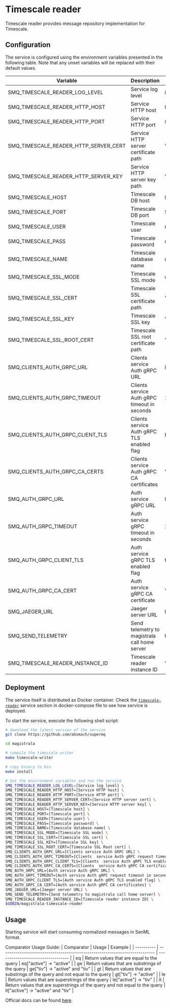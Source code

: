 # Timescale reader

Timescale reader provides message repository implementation for Timescale.

## Configuration

The service is configured using the environment variables presented in the
following table. Note that any unset variables will be replaced with their
default values.

| Variable                             | Description                                   | Default                      |
| ------------------------------------ | --------------------------------------------- | ---------------------------- |
| SMQ_TIMESCALE_READER_LOG_LEVEL        | Service log level                             | info                         |
| SMQ_TIMESCALE_READER_HTTP_HOST        | Service HTTP host                             | localhost                    |
| SMQ_TIMESCALE_READER_HTTP_PORT        | Service HTTP port                             | 8180                         |
| SMQ_TIMESCALE_READER_HTTP_SERVER_CERT | Service HTTP server certificate path          | ""                           |
| SMQ_TIMESCALE_READER_HTTP_SERVER_KEY  | Service HTTP server key path                  | ""                           |
| SMQ_TIMESCALE_HOST                    | Timescale DB host                             | localhost                    |
| SMQ_TIMESCALE_PORT                    | Timescale DB port                             | 5432                         |
| SMQ_TIMESCALE_USER                    | Timescale user                                | magistrala                   |
| SMQ_TIMESCALE_PASS                    | Timescale password                            | magistrala                   |
| SMQ_TIMESCALE_NAME                    | Timescale database name                       | messages                     |
| SMQ_TIMESCALE_SSL_MODE                | Timescale SSL mode                            | disabled                     |
| SMQ_TIMESCALE_SSL_CERT                | Timescale SSL certificate path                | ""                           |
| SMQ_TIMESCALE_SSL_KEY                 | Timescale SSL key                             | ""                           |
| SMQ_TIMESCALE_SSL_ROOT_CERT           | Timescale SSL root certificate path           | ""                           |
| SMQ_CLIENTS_AUTH_GRPC_URL             | Clients service Auth gRPC URL                 | localhost:7000               |
| SMQ_CLIENTS_AUTH_GRPC_TIMEOUT         | Clients service Auth gRPC timeout in seconds  | 1s                           |
| SMQ_CLIENTS_AUTH_GRPC_CLIENT_TLS      | Clients service Auth gRPC TLS enabled flag    | false                        |
| SMQ_CLIENTS_AUTH_GRPC_CA_CERTS        | Clients service Auth gRPC CA certificates     | ""                           |
| SMQ_AUTH_GRPC_URL                     | Auth service gRPC URL                         | localhost:7001               |
| SMQ_AUTH_GRPC_TIMEOUT                 | Auth service gRPC timeout in seconds          | 1s                           |
| SMQ_AUTH_GRPC_CLIENT_TLS              | Auth service gRPC TLS enabled flag            | false                        |
| SMQ_AUTH_GRPC_CA_CERT                 | Auth service gRPC CA certificate              | ""                           |
| SMQ_JAEGER_URL                        | Jaeger server URL                             | http://jaeger:4318/v1/traces |
| SMQ_SEND_TELEMETRY                    | Send telemetry to magistrala call home server | true                         |
| SMQ_TIMESCALE_READER_INSTANCE_ID      | Timescale reader instance ID                  | ""                           |

## Deployment

The service itself is distributed as Docker container. Check the [`timescale-reader`](https://github.com/absmach/supermq/blob/main/docker/addons/timescale-reader/docker-compose.yml#L17-L41) service section in docker-compose file to see how service is deployed.

To start the service, execute the following shell script:

```bash
# download the latest version of the service
git clone https://github.com/absmach/supermq

cd magistrala

# compile the timescale writer
make timescale-writer

# copy binary to bin
make install

# Set the environment variables and run the service
SMQ_TIMESCALE_READER_LOG_LEVEL=[Service log level] \
SMQ_TIMESCALE_READER_HTTP_HOST=[Service HTTP host] \
SMQ_TIMESCALE_READER_HTTP_PORT=[Service HTTP port] \
SMQ_TIMESCALE_READER_HTTP_SERVER_CERT=[Service HTTP server cert] \
SMQ_TIMESCALE_READER_HTTP_SERVER_KEY=[Service HTTP server key] \
SMQ_TIMESCALE_HOST=[Timescale host] \
SMQ_TIMESCALE_PORT=[Timescale port] \
SMQ_TIMESCALE_USER=[Timescale user] \
SMQ_TIMESCALE_PASS=[Timescale password] \
SMQ_TIMESCALE_NAME=[Timescale database name] \
SMQ_TIMESCALE_SSL_MODE=[Timescale SSL mode] \
SMQ_TIMESCALE_SSL_CERT=[Timescale SSL cert] \
SMQ_TIMESCALE_SSL_KEY=[Timescale SSL key] \
SMQ_TIMESCALE_SSL_ROOT_CERT=[Timescale SSL Root cert] \
SMQ_CLIENTS_AUTH_GRPC_URL=[Clients service Auth GRPC URL] \
SMQ_CLIENTS_AUTH_GRPC_TIMEOUT=[Clients  service Auth gRPC request timeout in seconds] \
SMQ_CLIENTS_AUTH_GRPC_CLIENT_TLS=[Clients  service Auth gRPC TLS enabled flag] \
SMQ_CLIENTS_AUTH_GRPC_CA_CERTS=[Clients  service Auth gRPC CA certificates] \
SMQ_AUTH_GRPC_URL=[Auth service Auth gRPC URL] \
SMQ_AUTH_GRPC_TIMEOUT=[Auth service Auth gRPC request timeout in seconds] \
SMQ_AUTH_GRPC_CLIENT_TLS=[Auth service Auth gRPC TLS enabled flag] \
SMQ_AUTH_GRPC_CA_CERT=[Auth service Auth gRPC CA certificates] \
SMQ_JAEGER_URL=[Jaeger server URL] \
SMQ_SEND_TELEMETRY=[Send telemetry to magistrala call home server] \
SMQ_TIMESCALE_READER_INSTANCE_ID=[Timescale reader instance ID] \
$GOBIN/magistrala-timescale-reader
```

## Usage

Starting service will start consuming normalized messages in SenML format.

Comparator Usage Guide:
| Comparator | Usage                                                                       | Example                            |
| ---------- | --------------------------------------------------------------------------- | ---------------------------------- |
| eq         | Return values that are equal to the query                                   | eq["active"] -> "active"           |
| ge         | Return values that are substrings of the query                              | ge["tiv"] -> "active" and "tiv"    |
| gt         | Return values that are substrings of the query and not equal to the query   | gt["tiv"] -> "active"              |
| le         | Return values that are superstrings of the query                            | le["active"] -> "tiv"              |
| lt         | Return values that are superstrings of the query and not equal to the query | lt["active"] -> "active" and "tiv" |

Official docs can be found [here](https://docs.magistrala.abstractmachines.fr).

